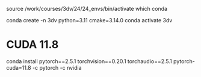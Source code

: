 source /work/courses/3dv/24/24_envs/bin/activate
which conda

conda create -n 3dv python=3.11 cmake=3.14.0
conda activate 3dv
# CUDA 11.8
conda install pytorch==2.5.1 torchvision==0.20.1 torchaudio==2.5.1  pytorch-cuda=11.8 -c pytorch -c nvidia
